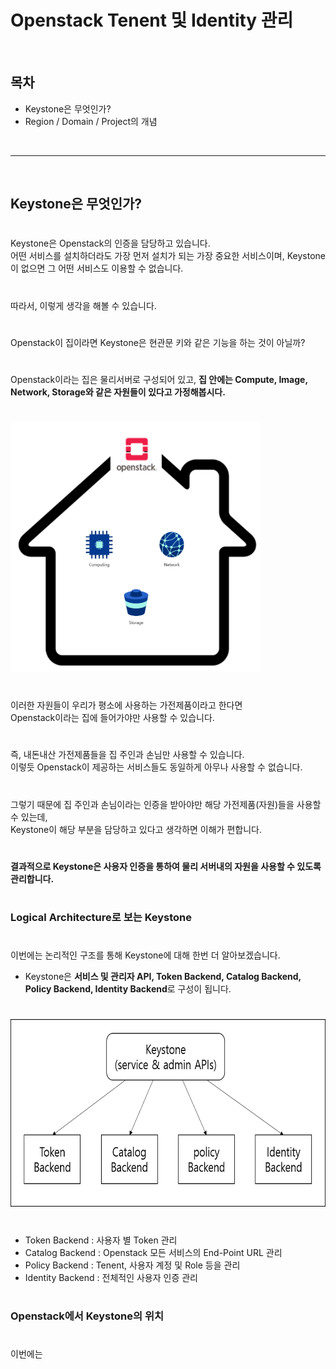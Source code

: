# Openstack Tenent 및 Identity 관리

</br>
<h2>목차</h2>

- Keystone은 무엇인가?
- Region / Domain / Project의 개념
</br>

---

</br>
<h2> Keystone은 무엇인가?</h2>

#

Keystone은 Openstack의 인증을 담당하고 있습니다.  
어떤 서비스를 설치하더라도 가장 먼저 설치가 되는 가장 중요한 서비스이며, Keystone이 없으면 그 어떤 서비스도 이용할 수 없습니다.

#

따라서, 이렇게 생각을 해볼 수 있습니다.

#

Openstack이 집이라면 Keystone은 현관문 키와 같은 기능을 하는 것이 아닐까?  

#

Openstack이라는 집은 물리서버로 구성되어 있고, **집 안에는 Compute, Image, Network, Storage와 같은 자원들이 있다고 가정해봅시다.**

#

<img src="./img/house.png" width="400" height="400"> 

#

이러한 자원들이 우리가 평소에 사용하는 가전제품이라고 한다면  
Openstack이라는 집에 들어가야만 사용할 수 있습니다.

#

즉, 내돈내산 가전제품들을 집 주인과 손님만 사용할 수 있습니다.  
이렇듯 Openstack이 제공하는 서비스들도 동일하게 아무나 사용할 수 없습니다.

#

그렇기 때문에 집 주인과 손님이라는 인증을 받아야만 해당 가전제품(자원)들을 사용할 수 있는데,  
Keystone이 해당 부분을 담당하고 있다고 생각하면 이해가 편합니다.

#

**결과적으로 Keystone은 사용자 인증을 통하여 물리 서버내의 자원을 사용할 수 있도록 관리합니다.**

#
#
#

<h3>Logical Architecture로 보는 Keystone</h3>

#

이번에는 논리적인 구조를 통해 Keystone에 대해 한번 더 알아보겠습니다.  
* Keystone은 **서비스 및 관리자 API, Token Backend, Catalog Backend, Policy Backend, Identity Backend**로 구성이 됩니다.

#

<img src="./img/logical architecture.png" width="600" height="300"> 

#

+ Token Backend : 사용자 별 Token 관리
+ Catalog Backend : Openstack 모든 서비스의 End-Point URL 관리
+ Policy Backend : Tenent, 사용자 계정 및 Role 등을 관리
+ Identity Backend : 전체적인 사용자 인증 관리

#
#

<h3>Openstack에서 Keystone의 위치</h3>

#

이번에는
<!--stackedit_data:
eyJoaXN0b3J5IjpbLTIwNTA3OTg0MjUsMTQzODQ4MTM3MiwxNj
U0NzM0NjY5LC0xNjU2NTQxNjc5LDY0OTcwMzA2LDI4NDUzMzc1
NSwzNDIzODMyMTAsMTIxMzc1MTQ0NCwxNTAxNzkwODMwXX0=
-->